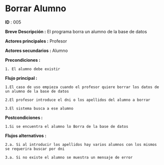 # **Borrar Alumno**

**ID** : 005

**Breve Descripción :** El programa borra un alumno de la base de datos


**Actores principales :** Profesor

**Actores secundarios :** Alumno

**Precondiciones :** 

	1. El alumno debe existir


**Flujo principal :**

	1.El caso de uso empieza cuando el profesor quiere borrar los datos de un alumno de la base de datos

	2.El profesor introduce el dni o los apellidos del alumno a borrar

	3.El sistema busca a ese alumno 

**Postcondiciones :**

	1.Si se encuentra el alumno lo Borra de la base de datos


**Flujos alternativos :**

	2.a. Si al introducir los apellidos hay varios alumnos con los mismos se requerira buscar por dni

	3.a. Si no existe el alumno se muestra un mensaje de error